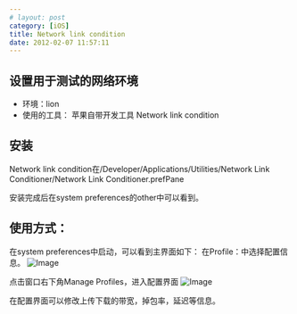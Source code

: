 ```yaml
---
# layout: post
category: [iOS]
title: Network link condition
date: 2012-02-07 11:57:11
---
```



## 设置用于测试的网络环境
+ 环境：lion
+ 使用的工具： 苹果自带开发工具 Network link condition


## 安装
Network link condition在/Developer/Applications/Utilities/Network Link Conditioner/Network Link Conditioner.prefPane

安装完成后在system preferences的other中可以看到。

## 使用方式：
在system preferences中启动，可以看到主界面如下：
在Profile：中选择配置信息。
![Image](/images/Networklinkcondition/ScreenMain.png "主界面")

点击窗口右下角Manage Profiles，进入配置界面
![Image](/images/Networklinkcondition/customProfiles.png "配置界面")

在配置界面可以修改上传下载的带宽，掉包率，延迟等信息。
